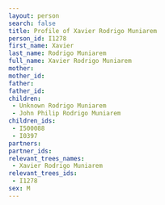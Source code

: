 ```yaml
---
layout: person
search: false
title: Profile of Xavier Rodrigo Muniarem
person_id: I1278
first_name: Xavier
last_name: Rodrigo Muniarem
full_name: Xavier Rodrigo Muniarem
mother: 
mother_id: 
father: 
father_id: 
children:
 - Unknown Rodrigo Muniarem
 - John Philip Rodrigo Muniarem
children_ids:
 - I500088
 - I0397
partners:
partner_ids:
relevant_trees_names:
 - Xavier Rodrigo Muniarem
relevant_trees_ids:
 - I1278
sex: M
---
```


